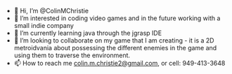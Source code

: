 - 👋 Hi, I’m @ColinMChristie
- 👀 I’m interested in coding video games and in the future working with a small indie company
- 🌱 I’m currently learning java through the jgrasp IDE
- 💞️ I’m looking to collaborate on my game that I am creating - it is a 2D metroidvania about possessing the different enemies in the game and using them to traverse the environment.
- 📫 How to reach me colin.m.christie2@gmail.com, or cell: 949-413-3648

<!---
ColinMChristie/ColinMChristie is a ✨ special ✨ repository because its `README.md` (this file) appears on your GitHub profile.
You can click the Preview link to take a look at your changes.
--->
